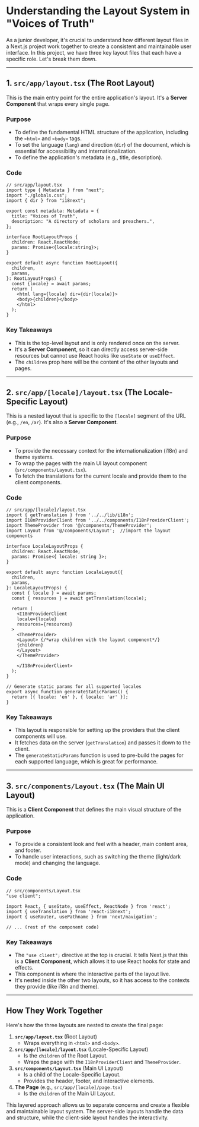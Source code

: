 
# Understanding the Layout System in "Voices of Truth"

As a junior developer, it's crucial to understand how different layout files in a Next.js project work together to create a consistent and maintainable user interface. In this project, we have three key layout files that each have a specific role. Let's break them down.

---

## 1. `src/app/layout.tsx` (The Root Layout)

This is the main entry point for the entire application's layout. It's a **Server Component** that wraps every single page.

### Purpose

-   To define the fundamental HTML structure of the application, including the `<html>` and `<body>` tags.
-   To set the language (`lang`) and direction (`dir`) of the document, which is essential for accessibility and internationalization.
-   To define the application's metadata (e.g., title, description).

### Code

```tsx
// src/app/layout.tsx
import type { Metadata } from "next";
import "./globals.css";
import { dir } from "i18next";

export const metadata: Metadata = {
  title: "Voices of Truth",
  description: "A directory of scholars and preachers.",
};

interface RootLayoutProps {
  children: React.ReactNode;
  params: Promise<{locale:string}>;
}

export default async function RootLayout({
  children,
  params,
}: RootLayoutProps) {
  const {locale} = await params;
  return (
    <html lang={locale} dir={dir(locale)}>
    <body>{children}</body>
    </html>
  );
}
```

### Key Takeaways

-   This is the top-level layout and is only rendered once on the server.
-   It's a **Server Component**, so it can directly access server-side resources but cannot use React hooks like `useState` or `useEffect`.
-   The `children` prop here will be the content of the other layouts and pages.

---

## 2. `src/app/[locale]/layout.tsx` (The Locale-Specific Layout)

This is a nested layout that is specific to the `[locale]` segment of the URL (e.g., `/en`, `/ar`). It's also a **Server Component**.

### Purpose

-   To provide the necessary context for the internationalization (i18n) and theme systems.
-   To wrap the pages with the main UI layout component (`src/components/Layout.tsx`).
-   To fetch the translations for the current locale and provide them to the client components.

### Code

```tsx
// src/app/[locale]/layout.tsx
import { getTranslation } from '../../lib/i18n';
import I18nProviderClient from '../../components/I18nProviderClient';
import ThemeProvider from '@/components/ThemeProvider';
import Layout from '@/components/Layout';  //import the layout components

interface LocaleLayoutProps {
  children: React.ReactNode;
  params: Promise<{ locale: string }>;
}

export default async function LocaleLayout({
  children,
  params,
}: LocaleLayoutProps) {
  const { locale } = await params;
  const { resources } = await getTranslation(locale);

  return (
    <I18nProviderClient
    locale={locale}
    resources={resources}
  >
    <ThemeProvider>
    <Layout> {/*wrap children with the layout component*/}
    {children}
    </Layout>
    </ThemeProvider>

    </I18nProviderClient>
  );
}

// Generate static params for all supported locales
export async function generateStaticParams() {
  return [{ locale: 'en' }, { locale: 'ar' }];
}
```

### Key Takeaways

-   This layout is responsible for setting up the providers that the client components will use.
-   It fetches data on the server (`getTranslation`) and passes it down to the client.
-   The `generateStaticParams` function is used to pre-build the pages for each supported language, which is great for performance.

---

## 3. `src/components/Layout.tsx` (The Main UI Layout)

This is a **Client Component** that defines the main visual structure of the application.

### Purpose

-   To provide a consistent look and feel with a header, main content area, and footer.
-   To handle user interactions, such as switching the theme (light/dark mode) and changing the language.

### Code

```tsx
// src/components/Layout.tsx
"use client";

import React, { useState, useEffect, ReactNode } from 'react';
import { useTranslation } from 'react-i18next';
import { useRouter, usePathname } from 'next/navigation';

// ... (rest of the component code)
```

### Key Takeaways

-   The `"use client";` directive at the top is crucial. It tells Next.js that this is a **Client Component**, which allows it to use React hooks for state and effects.
-   This component is where the interactive parts of the layout live.
-   It's nested inside the other two layouts, so it has access to the contexts they provide (like i18n and theme).

---

## How They Work Together

Here's how the three layouts are nested to create the final page:

1.  **`src/app/layout.tsx`** (Root Layout)
    -   Wraps everything in `<html>` and `<body>`.
2.  **`src/app/[locale]/layout.tsx`** (Locale-Specific Layout)
    -   Is the `children` of the Root Layout.
    -   Wraps the page with the `I18nProviderClient` and `ThemeProvider`.
3.  **`src/components/Layout.tsx`** (Main UI Layout)
    -   Is a child of the Locale-Specific Layout.
    -   Provides the header, footer, and interactive elements.
4.  **The Page** (e.g., `src/app/[locale]/page.tsx`)
    -   Is the `children` of the Main UI Layout.

This layered approach allows us to separate concerns and create a flexible and maintainable layout system. The server-side layouts handle the data and structure, while the client-side layout handles the interactivity.
